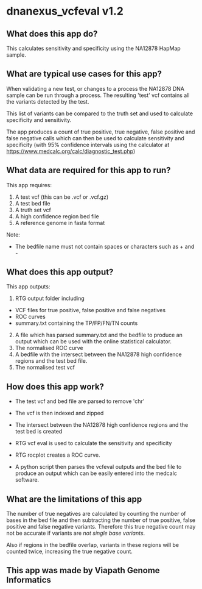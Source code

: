 # dnanexus_vcfeval v1.2

## What does this app do?
This calculates sensitivity and specificity using the NA12878 HapMap sample.

## What are typical use cases for this app?
When validating a new test, or changes to a process the NA12878 DNA sample can be run through a process. The resulting 'test' vcf  contains all the variants detected by the test.

This list of variants can be compared to the truth set and used to calculate specificity and sensitivity.

The app produces a count of true positive, true negative, false positive and false negative calls which can then be used to calculate sensitivity and specificity (with 95% confidence intervals using the calculator at https://www.medcalc.org/calc/diagnostic_test.php)

## What data are required for this app to run?

This app requires:
1. A test vcf (this can be .vcf or .vcf.gz)
2. A test bed file
3. A truth set vcf
4. A high confidence region bed file
5. A reference genome in fasta format

Note:  
* The bedfile name must not contain spaces or characters such as + and -


## What does this app output?

This app outputs:
1. RTG output folder including
 * VCF files for true positive, false positive and false negatives
 * ROC curves
 * summary.txt containing the TP/FP/FN/TN counts
2. A file which has parsed summary.txt and the bedfile to produce an output which can be used with the online statistical calculator.
3. The normalised ROC curve
4. A bedfile with the intersect between the NA12878 high confidence regions and the test bed file.
5. The normalised test vcf


## How does this app work?

* The test vcf and bed file are parsed to remove 'chr'
* The vcf is then indexed and zipped
* The intersect between the NA12878 high confidence regions and the test bed is created
* RTG vcf eval is used to calculate the sensitivity and specificity
* RTG rocplot creates a ROC curve.

* A python script then parses the vcfeval outputs and the bed file to produce an output which can be easily entered into the medcalc software.

## What are the limitations of this app
The number of true negatives are calculated by counting the number of bases in the bed file and then subtracting the number of true positive, false positive and false negative variants.
Therefore this true negative count may not be accurate if variants are *not single base variants*.

Also if regions in the bedfile overlap, variants in these regions will be counted twice, increasing the true negative count.

## This app was made by Viapath Genome Informatics
